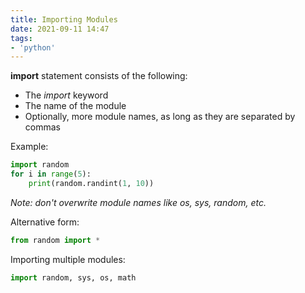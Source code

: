 ```yaml
---
title: Importing Modules
date: 2021-09-11 14:47
tags:
- 'python'
---
```


**import** statement consists of the following:

* The _import_ keyword
* The name of the module
* Optionally, more module names, as long as they are separated by commas

Example: 

```python
import random
for i in range(5):
    print(random.randint(1, 10))
```

_Note: don't overwrite module names like os, sys, random, etc._

Alternative form:

```python
from random import *
```

Importing multiple modules:

```python
import random, sys, os, math
```


